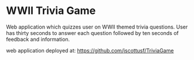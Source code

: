# WWII Trivia Game

Web application which quizzes user on WWII themed trivia questions. User has thirty seconds to answer each question followed by ten seconds of feedback and information.

web application deployed at: https://github.com/jscottusf/TriviaGame
